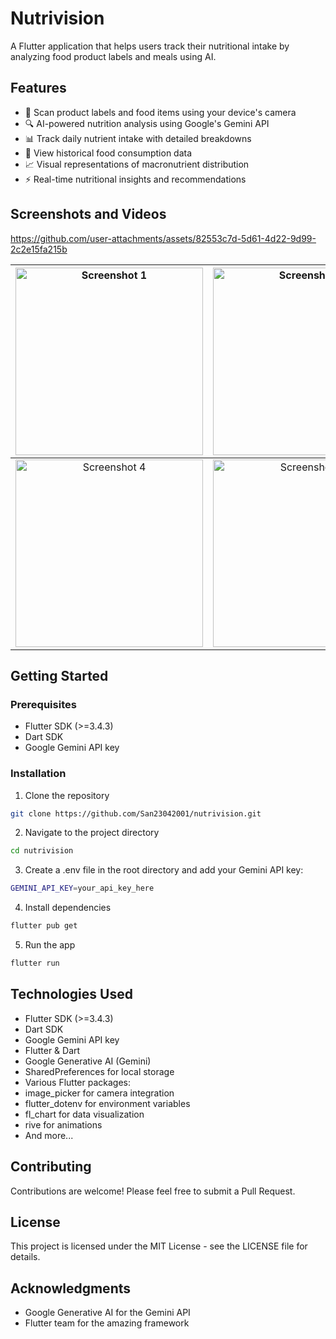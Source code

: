 # Nutrivision

A Flutter application that helps users track their nutritional intake by analyzing food product labels and meals using AI.

## Features
- 📸 Scan product labels and food items using your device's camera
- 🔍 AI-powered nutrition analysis using Google's Gemini API
- 📊 Track daily nutrient intake with detailed breakdowns
- 📅 View historical food consumption data
- 📈 Visual representations of macronutrient distribution
- ⚡ Real-time nutritional insights and recommendations

## Screenshots and Videos
https://github.com/user-attachments/assets/82553c7d-5d61-4d22-9d99-2c2e15fa215b

| <img src="https://github.com/user-attachments/assets/a0a85d4f-26b6-44ea-a4f4-46f80bae9907" width="300" alt="Screenshot 1" /> | <img src="https://github.com/user-attachments/assets/a76ef71a-ce2f-402e-863d-baa435ddb938" width="300" alt="Screenshot 2" /> | <img src="https://github.com/user-attachments/assets/2b758598-71ae-4d8b-9406-73b2b52a8019" width="300" alt="Screenshot 3" /> |
|:---------------------------------------------------------------------------------------------------------:|:---------------------------------------------------------------------------------------------------------:|:---------------------------------------------------------------------------------------------------------:|
| <img src="https://github.com/user-attachments/assets/be941868-2eb8-4785-8a9e-d0d91bce66b3" width="300" alt="Screenshot 4" /> | <img src="https://github.com/user-attachments/assets/c0067fb8-136b-400e-b97e-f3e2c1a44c40" width="300" alt="Screenshot 5" /> | <img src="https://github.com/user-attachments/assets/a2387fc5-d440-4c82-9b79-da18c1723247" width="300" alt="Screenshot 6" /> |



## Getting Started

### Prerequisites
- Flutter SDK (>=3.4.3)
- Dart SDK
- Google Gemini API key

### Installation

1. Clone the repository
```bash
git clone https://github.com/San23042001/nutrivision.git
```
2. Navigate to the project directory
```bash
cd nutrivision
```
3. Create a .env file in the root directory and add your Gemini API key:
```bash
GEMINI_API_KEY=your_api_key_here
```
4. Install dependencies
```bash
flutter pub get
```
5. Run the app
```bash
flutter run
```

## Technologies Used
- Flutter SDK (>=3.4.3)
- Dart SDK
- Google Gemini API key
- Flutter & Dart
- Google Generative AI (Gemini)
- SharedPreferences for local storage
- Various Flutter packages:
-   image_picker for camera integration
-   flutter_dotenv for environment variables
-   fl_chart for data visualization
-   rive for animations
-   And more...

## Contributing
Contributions are welcome! Please feel free to submit a Pull Request.

## License
This project is licensed under the MIT License - see the LICENSE file for details.

## Acknowledgments
- Google Generative AI for the Gemini API
- Flutter team for the amazing framework


